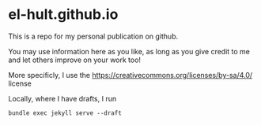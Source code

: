 # el-hult.github.io

This is a repo for my personal publication on github. 

You may use information here as you like, as long as you give credit to me and let others improve on your work too!

More specificly, I use the https://creativecommons.org/licenses/by-sa/4.0/ license

Locally, where I have drafts, I run 

```
bundle exec jekyll serve --draft
```